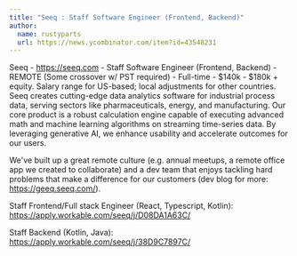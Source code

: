 ```yaml
---
title: "Seeq : Staff Software Engineer (Frontend, Backend)"
author:
  name: rustyparts
  url: https://news.ycombinator.com/item?id=43548231
---
```

Seeq - <a href="https:&#x2F;&#x2F;seeq.com" rel="nofollow">https:&#x2F;&#x2F;seeq.com</a> - Staff Software Engineer (Frontend, Backend) - REMOTE (Some crossover w&#x2F; PST required) - Full-time - $140k - $180k + equity. Salary range for US-based; local adjustments for other countries.
Seeq creates cutting-edge data analytics software for industrial process data, serving sectors like pharmaceuticals, energy, and manufacturing. Our core product is a robust calculation engine capable of executing advanced math and machine learning algorithms on streaming time-series data. By leveraging generative AI, we enhance usability and accelerate outcomes for our users.

We&#x27;ve built up a great remote culture (e.g. annual meetups, a remote office app we created to collaborate) and a dev team that enjoys tackling hard problems that make a difference for our customers (dev blog for more: <a href="https:&#x2F;&#x2F;geeq.seeq.com&#x2F;" rel="nofollow">https:&#x2F;&#x2F;geeq.seeq.com&#x2F;</a>).

Staff Frontend&#x2F;Full stack Engineer (React, Typescript, Kotlin): <a href="https:&#x2F;&#x2F;apply.workable.com&#x2F;seeq&#x2F;j&#x2F;D08DA1A63C&#x2F;" rel="nofollow">https:&#x2F;&#x2F;apply.workable.com&#x2F;seeq&#x2F;j&#x2F;D08DA1A63C&#x2F;</a>

Staff Backend (Kotlin, Java): <a href="https:&#x2F;&#x2F;apply.workable.com&#x2F;seeq&#x2F;j&#x2F;38D9C7897C&#x2F;" rel="nofollow">https:&#x2F;&#x2F;apply.workable.com&#x2F;seeq&#x2F;j&#x2F;38D9C7897C&#x2F;</a>
<JobApplication />
